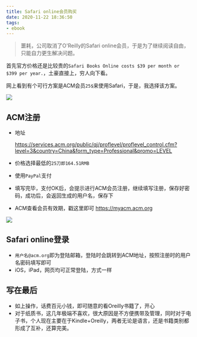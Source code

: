 ```yaml
---
title: Safari online会员购买
date: 2020-11-22 18:36:50
tags:
- ebook
---
```

> 噩耗，公司取消了O'Reilly的Safari online会员，于是为了继续阅读自由，只能自力更生解决问题。

首先官方价格还是比较贵的`Safari Books Online costs $39 per month or $399 per year.`，土豪直接上，穷人向下看。

网上看到有个可行方案是ACM会员`25$`来使用Safari，于是，我选择该方案。

![](https://static.1991421.cn/2020/2020-11-22-185639.jpeg)


## ACM注册

   - 地址
  
       https://services.acm.org/public/qj/proflevel/proflevel_control.cfm?level=3&country=China&form_type=Professional&promo=LEVEL
        
   - 价格选择最低的`25刀即164.51RMB`
   - 使用`PayPal`支付
   - 填写完毕，支付OK后，会提示进行ACM会员注册，继续填写注册，保存好密码，成功后，会返回生成的用户名，保存下
   - ACM查看会员有效期，戳这里即可 https://myacm.acm.org


![](https://static.1991421.cn/2020/2020-11-22-185016.jpeg)

## Safari online登录

- `用户名@acm.org`即为登陆邮箱，登陆时会跳转到ACM地址，按照注册时的用户名密码填写即可
-  iOS，iPad，网页均可正常登陆，方式一样

## 写在最后

- 如上操作，话费百元小钱，即可随意的看Oreilly书籍了，开心
- 对于纸质书，这几年极端不喜欢，很大原因是不方便携带及管理，同时对于电子书，个人现在主要在于Kindle+Oreilly，两者无论是语言，还是书籍类别都形成了互补，还算完美。






